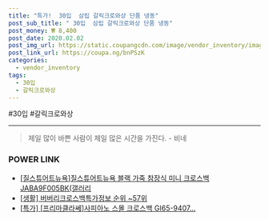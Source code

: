 ```yaml
--- 
title: "특가!  30입  삼립 갈릭크로와상 단품 냉동" 
post_sub_title: " 30입  삼립 갈릭크로와상 단품 냉동" 
post_money: ₩ 8,400 
post_date: 2020.02.02 
post_img_url: https://static.coupangcdn.com/image/vendor_inventory/images/2017/11/09/9/0/2d1c46d9-b949-4027-b072-aa2ead73143f.png 
post_link_url: https://coupa.ng/bnPSzK 
categories: 
  - vendor_inventory 
tags: 
  - 30입 
  - 갈릭크로와상 
--- 
```

  #30입 #갈릭크로와상 
<hr> 

> 제일 많이 바쁜 사람이 제일 많은 시간을 가진다. - 비네 


### POWER LINK

* <a href="https://blog.naver.com/sakai111/221779481706" target="_blank">[질스튜어트뉴욕]질스튜어트뉴욕 블랙 가죽 참장식 미니 크로스백 JABA9F005BK(갤러리</a>
* <a href="https://blog.naver.com/fasyy4321/221771783125" target="_blank"> [생활] 버버리크로스백특가정보 순위 ~57위</a>
* <a href="https://blog.naver.com/santokki14/221791506485" target="_blank">[특가] [프리마클라쎄]사피아노 스몰 크로스백 GI65-9407...</a>
